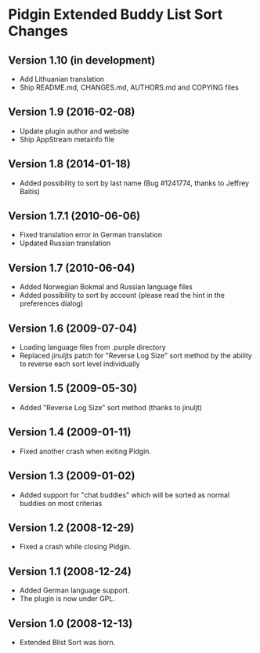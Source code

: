 # Pidgin Extended Buddy List Sort Changes

## Version 1.10 (in development)
- Add Lithuanian translation
- Ship README.md, CHANGES.md, AUTHORS.md and COPYING files

## Version 1.9 (2016-02-08)
- Update plugin author and website
- Ship AppStream metainfo file

## Version 1.8 (2014-01-18)
- Added possibility to sort by last name (Bug #1241774, thanks to
  Jeffrey Baitis)

## Version 1.7.1 (2010-06-06)
- Fixed translation error in German translation
- Updated Russian translation

## Version 1.7 (2010-06-04)
- Added Norwegian Bokmal and Russian language files
- Added possibility to sort by account (please read the hint in the preferences
  dialog)

## Version 1.6 (2009-07-04)
- Loading language files from .purple directory
- Replaced jinuljts patch for "Reverse Log Size" sort method by the ability to
  reverse each sort level individually

## Version 1.5 (2009-05-30)
- Added "Reverse Log Size" sort method (thanks to jinuljt)

## Version 1.4 (2009-01-11)
- Fixed another crash when exiting Pidgin.

## Version 1.3 (2009-01-02)
- Added support for "chat buddies" which will be sorted as normal buddies on
  most criterias

## Version 1.2 (2008-12-29)
- Fixed a crash while closing Pidgin.

## Version 1.1 (2008-12-24)
- Added German language support.
- The plugin is now under GPL.

## Version 1.0 (2008-12-13)
- Extended Blist Sort was born.
